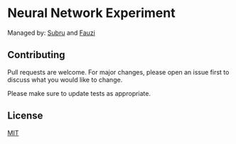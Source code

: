 # Neural Network Experiment

Managed by: [Subru](https://www.linkedin.com/in/subramanian-l-646a55a5/) and [Fauzi](https://www.linkedin.com/in/fauzisho/)


## Contributing

Pull requests are welcome. For major changes, please open an issue first
to discuss what you would like to change.

Please make sure to update tests as appropriate.

## License

[MIT](https://choosealicense.com/licenses/mit/)
